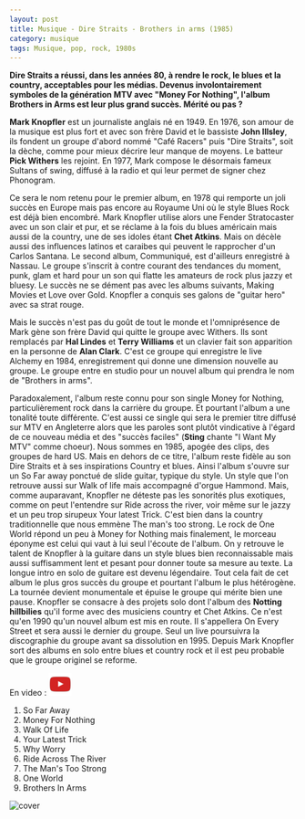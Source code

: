 ```yaml
---
layout: post
title: Musique - Dire Straits - Brothers in arms (1985)
category: musique
tags: Musique, pop, rock, 1980s
---
```


**Dire Straits a réussi, dans les années 80, à rendre le rock, le blues et la country, acceptables pour les médias. Devenus involontairement symboles de la génération MTV avec "Money For Nothing", l'album Brothers in Arms est leur plus grand succès. Mérité ou pas ?**


**Mark Knopfler** est un journaliste anglais né en 1949. En 1976, son amour de la musique est plus fort et avec son frère David et le bassiste **John Illsley**, ils fondent un groupe d'abord nommé "Café Racers" puis "Dire Straits", soit la dèche, comme pour mieux décrire leur manque de moyens. Le batteur **Pick Withers** les rejoint. En 1977, Mark compose le désormais fameux Sultans of swing, diffusé à la radio et qui leur permet de signer chez Phonogram.

Ce sera le nom retenu pour le premier album, en 1978 qui remporte un joli succès en Europe mais pas encore au Royaume Uni où le style Blues Rock est déjà bien encombré. Mark Knopfler utilise alors une Fender Stratocaster avec un son clair et pur, et se réclame à la fois du blues américain mais aussi de la country, une de ses idoles étant **Chet Atkins**. Mais on décèle aussi des influences latinos et caraibes qui peuvent le rapprocher d'un Carlos Santana. Le second album, Communiqué, est d'ailleurs enregistré à Nassau. Le groupe s'inscrit à contre courant des tendances du moment, punk, glam et hard pour un son qui flatte les amateurs de rock plus jazzy et bluesy. Le succès ne se dément pas avec les albums suivants, Making Movies et Love over Gold. Knopfler a conquis ses galons de "guitar hero" avec sa strat rouge.

Mais le succès n'est pas du goût de tout le monde et l'omniprésence de Mark gène son frère David qui quitte le groupe avec Withers. Ils sont remplacés par **Hal Lindes** et **Terry Williams** et un clavier fait son apparition en la personne de **Alan Clark**. C'est ce groupe qui enregistre le live Alchemy en 1984, enregistrement qui donne une dimension nouvelle au groupe. Le groupe entre en studio pour un nouvel album qui prendra le nom de "Brothers in arms".

Paradoxalement, l'album reste connu pour son single Money for Nothing, particulièrement rock dans la carrière du groupe. Et pourtant l'album a une tonalité toute différente. C'est aussi ce single qui sera le premier titre diffusé sur MTV en Angleterre alors que les paroles sont plutôt vindicative à l'égard de ce nouveau média et des "succès faciles" (**Sting** chante "I Want My MTV" comme choeur). Nous sommes en 1985, apogée des clips, des groupes de hard US. Mais en dehors de ce titre, l'album reste fidèle au son Dire Straits et à ses inspirations Country et blues. Ainsi l'album s'ouvre sur un So Far away ponctué de slide guitar, typique du style. Un style que l'on retrouve aussi sur Walk of life mais accompagné d'orgue Hammond. Mais, comme auparavant, Knopfler ne déteste pas les sonorités plus exotiques, comme on peut l'entendre sur Ride across the river, voir même sur le jazzy et un peu trop sirupeux Your latest Trick. C'est bien dans la country traditionnelle que nous emmène The man's too strong. Le rock de One World répond un peu à Money for Nothing mais finalement, le morceau éponyme est celui qui vaut à lui seul l'écoute de l'album. On y retrouve le talent de Knopfler à la guitare dans un style blues bien reconnaissable mais aussi suffisamment lent et pesant pour donner toute sa mesure au texte. La longue intro en solo de guitare est devenu légendaire. Tout cela fait de cet album le plus gros succès du groupe et pourtant l'album le plus hétérogène. La tournée devient monumentale et épuise le groupe qui mérite bien une pause. Knopfler se consacre à des projets solo dont l'album des **Notting hillbilies** qu'il forme avec des musiciens country et Chet Atkins. Ce n'est qu'en 1990 qu'un nouvel album est mis en route. Il s'appellera On Every Street et sera aussi le dernier du groupe. Seul un live poursuivra la discographie du groupe avant sa dissolution en 1995. Depuis Mark Knopfler sort des albums en solo entre blues et country rock et il est peu probable que le groupe originel se reforme.

En video : [![video](/images/youtube.png)](https://www.youtube.com/watch?v=wTP2RUD_cL0)

1. So Far Away 
2. Money For Nothing 
3. Walk Of Life 
4. Your Latest Trick 
5. Why Worry 
6. Ride Across The River 
7. The Man's Too Strong 
8. One World 
9. Brothers In Arms

![cover](https://filedn.eu/llqi9IBxlYouGRXYG2xlROb/img/2010/direstraits.jpg)
